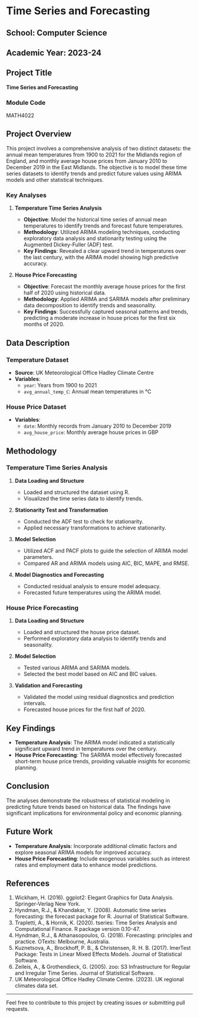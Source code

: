 # Time Series and Forecasting

## School: Computer Science
## Academic Year: 2023-24

## Project Title
**Time Series and Forecasting**

### Module Code
MATH4022

## Project Overview
This project involves a comprehensive analysis of two distinct datasets: the annual mean temperatures from 1900 to 2021 for the Midlands region of England, and monthly average house prices from January 2010 to December 2019 in the East Midlands. The objective is to model these time series datasets to identify trends and predict future values using ARIMA models and other statistical techniques.

### Key Analyses
1. **Temperature Time Series Analysis**
   - **Objective**: Model the historical time series of annual mean temperatures to identify trends and forecast future temperatures.
   - **Methodology**: Utilized ARIMA modeling techniques, conducting exploratory data analysis and stationarity testing using the Augmented Dickey-Fuller (ADF) test.
   - **Key Findings**: Revealed a clear upward trend in temperatures over the last century, with the ARIMA model showing high predictive accuracy.

2. **House Price Forecasting**
   - **Objective**: Forecast the monthly average house prices for the first half of 2020 using historical data.
   - **Methodology**: Applied ARIMA and SARIMA models after preliminary data decomposition to identify trends and seasonality.
   - **Key Findings**: Successfully captured seasonal patterns and trends, predicting a moderate increase in house prices for the first six months of 2020.

## Data Description
### Temperature Dataset
- **Source**: UK Meteorological Office Hadley Climate Centre
- **Variables**: 
  - `year`: Years from 1900 to 2021
  - `avg_annual_temp_C`: Annual mean temperatures in °C

### House Price Dataset
- **Variables**:
  - `date`: Monthly records from January 2010 to December 2019
  - `avg_house_price`: Monthly average house prices in GBP

## Methodology
### Temperature Time Series Analysis
1. **Data Loading and Structure**
   - Loaded and structured the dataset using R.
   - Visualized the time series data to identify trends.

2. **Stationarity Test and Transformation**
   - Conducted the ADF test to check for stationarity.
   - Applied necessary transformations to achieve stationarity.

3. **Model Selection**
   - Utilized ACF and PACF plots to guide the selection of ARIMA model parameters.
   - Compared AR and ARIMA models using AIC, BIC, MAPE, and RMSE.

4. **Model Diagnostics and Forecasting**
   - Conducted residual analysis to ensure model adequacy.
   - Forecasted future temperatures using the ARIMA model.

### House Price Forecasting
1. **Data Loading and Structure**
   - Loaded and structured the house price dataset.
   - Performed exploratory data analysis to identify trends and seasonality.

2. **Model Selection**
   - Tested various ARIMA and SARIMA models.
   - Selected the best model based on AIC and BIC values.

3. **Validation and Forecasting**
   - Validated the model using residual diagnostics and prediction intervals.
   - Forecasted house prices for the first half of 2020.

## Key Findings
- **Temperature Analysis**: The ARIMA model indicated a statistically significant upward trend in temperatures over the century.
- **House Price Forecasting**: The SARIMA model effectively forecasted short-term house price trends, providing valuable insights for economic planning.

## Conclusion
The analyses demonstrate the robustness of statistical modeling in predicting future trends based on historical data. The findings have significant implications for environmental policy and economic planning.

## Future Work
- **Temperature Analysis**: Incorporate additional climatic factors and explore seasonal ARIMA models for improved accuracy.
- **House Price Forecasting**: Include exogenous variables such as interest rates and employment data to enhance model predictions.

## References
1. Wickham, H. (2016). ggplot2: Elegant Graphics for Data Analysis. Springer-Verlag New York.
2. Hyndman, R.J., & Khandakar, Y. (2008). Automatic time series forecasting: the forecast package for R. Journal of Statistical Software.
3. Trapletti, A., & Hornik, K. (2020). tseries: Time Series Analysis and Computational Finance. R package version 0.10-47.
4. Hyndman, R.J., & Athanasopoulos, G. (2018). Forecasting: principles and practice. OTexts: Melbourne, Australia.
5. Kuznetsova, A., Brockhoff, P. B., & Christensen, R. H. B. (2017). lmerTest Package: Tests in Linear Mixed Effects Models. Journal of Statistical Software.
6. Zeileis, A., & Grothendieck, G. (2005). zoo: S3 Infrastructure for Regular and Irregular Time Series. Journal of Statistical Software.
7. UK Meteorological Office Hadley Climate Centre. (2023). UK regional climates data set.

---

Feel free to contribute to this project by creating issues or submitting pull requests.
